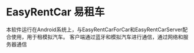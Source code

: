 # EasyRentCar 易租车
本软件运行在Android系统上，与EasyRentCarForCar和EasyRentCarServer配合使用，用于租模拟汽车。
客户端通过蓝牙和模拟汽车进行通信，通过网络和服务器通信
